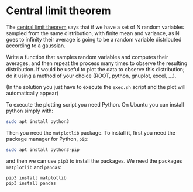 # Central limit theorem

The [central limit theorem](https://en.wikipedia.org/wiki/Central_limit_theorem) says that if we have a set of N random variables sampled from the same distribution, with finite mean and variance, as N goes to infinity their average is going to be a random variable distributed according to a gaussian.

Write a function that samples random variables and computes their averages, and then repeat the process many times to observe the resulting distribution. If would be useful to plot the data to observe this distribution; do it using a method of your choice (ROOT, python, gnuplot, excel, ...).

(In the solution you just have to execute the `exec.sh` script and the plot will automatically appear)

To execute the plotting script you need Python. On Ubuntu you can install python simply with:

```sh
sudo apt install python3
```

Then you need the `matplotlib` package. To install it, first you need the package manager for Python, `pip`:

```sh
sudo apt install python3-pip
```

and then we can use `pip3` to install the packages. We need the packages `matplotlib` and `pandas`:

```sh
pip3 install matplotlib
pip3 install pandas
```
